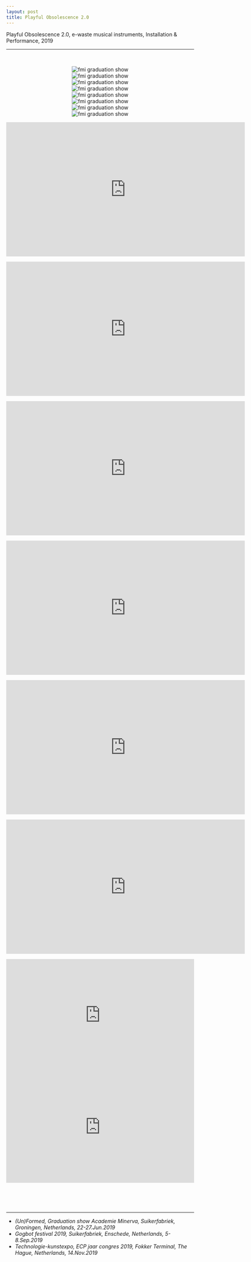```yaml
---
layout: post
title: Playful Obsolescence 2.0
---
```


Playful Obsolescence 2.0, e-waste musical instruments, Installation & Performance, 2019

***

<br/>
<div>
<p align="middle">
<img class="img_horizontal" src="http://drive.google.com/uc?export=view&id=1eMZkjKZ5rmc4h27zUCINoFyoes8-ayDv" alt="fmi graduation show" title="fmi graduation show"/>
<br/>
<img class="img_horizontal" src="http://drive.google.com/uc?export=view&id=10nnZtLYE7dXMvnWuxEEbLtRt7to8fF1W" alt="fmi graduation show" title="fmi graduation show"/>
<br/>
<img class="img_horizontal" src="http://drive.google.com/uc?export=view&id=1Z8dNTpf6jvwRLg62NvnZVupgDwehM9zR" alt="fmi graduation show" title="fmi graduation show"/>
<br/>
<img class="img_horizontal" src="http://drive.google.com/uc?export=view&id=1_av8modmQplQBGqm7XP_pLMvmp7Lk8IT" alt="fmi graduation show" title="fmi graduation show"/>
<br/>
<img class="img_horizontal" src="http://drive.google.com/uc?export=view&id=1c1o1L-RFgtOqv6K8fyTaFziGj9j8c2pw" alt="fmi graduation show" title="fmi graduation show"/>
<br/>
<img class="img_horizontal" src="http://drive.google.com/uc?export=view&id=1_6eFPOyeDKQ7H7gLNZJ4zoTnHCt_BqnR" alt="fmi graduation show" title="fmi graduation show"/>
<br/>
<img class="img_horizontal" src="http://drive.google.com/uc?export=view&id=1wa4hpAJ8DeRn1ak_nUuVM8UhT8yS4wi8" alt="fmi graduation show" title="fmi graduation show"/>
<br/>
<img class="img_horizontal" src="http://drive.google.com/uc?export=view&id=1Asw0qxv0G8D8eXfgVOPK-xX29EyoLHww" alt="fmi graduation show" title="fmi graduation show"/>
<br/>
</p>
</div>

<p align="middle">
<div class="video-container">
<iframe src="https://player.vimeo.com/video/348121432" width="640" height="360" frameborder="0" allow="autoplay; fullscreen" allowfullscreen></iframe>
</div>
</p>
<p align="middle">
<div class="video-container">
<iframe src="https://player.vimeo.com/video/349084172" width="640" height="360" frameborder="0" allow="autoplay; fullscreen" allowfullscreen></iframe>
</div>
</p>
<p align="middle">
<div class="video-container">
<iframe src="https://player.vimeo.com/video/349094397" width="640" height="360" frameborder="0" allow="autoplay; fullscreen" allowfullscreen></iframe>
</div>
</p>
<p align="middle">
<div class="video-container">
<iframe src="https://player.vimeo.com/video/349117568" width="640" height="360" frameborder="0" allow="autoplay; fullscreen" allowfullscreen></iframe>
</div>
</p>
<p align="middle">
<div class="video-container">
<iframe src="https://player.vimeo.com/video/349189195" width="640" height="360" frameborder="0" allow="autoplay; fullscreen" allowfullscreen></iframe>
</div>
</p>
<p align="middle">
<div class="video-container">
<iframe src="https://player.vimeo.com/video/349191992" width="640" height="360" frameborder="0" allow="autoplay; fullscreen" allowfullscreen></iframe>
</div>
</p>
<iframe width="100%" height="300" scrolling="no" frameborder="no" allow="autoplay" src="https://w.soundcloud.com/player/?url=https%3A//api.soundcloud.com/playlists/831251504&color=%23ff5500&auto_play=false&hide_related=false&show_comments=true&show_user=true&show_reposts=false&show_teaser=true&visual=true"></iframe>
<iframe width="100%" height="300" scrolling="no" frameborder="no" allow="autoplay" src="https://w.soundcloud.com/player/?url=https%3A//api.soundcloud.com/tracks/633063960&color=%23ff5500&auto_play=false&hide_related=false&show_comments=true&show_user=true&show_reposts=false&show_teaser=true&visual=true"></iframe>

<br/><br/><br/>

<hr>
<ul>
<li>
<i>(Un)Formed, Graduation show Academie Minerva, Suikerfabriek, Groningen, Netherlands, 22-27.Jun.2019</i>
</li>
<li>
<i>Gogbot festival 2019, Suikerfabriek, Enschede, Netherlands, 5-8.Sep.2019</i>
</li>
<li>
<i>Technologie-kunstexpo, ECP jaar congres 2019, Fokker Terminal, The Hague, Netherlands, 14.Nov.2019</i>
</li>
</ul>

<br/><br/><br/>
